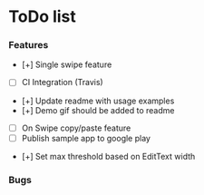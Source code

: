 # ToDo list

### Features
- [+] Single swipe feature
- [ ] CI Integration (Travis)
- [+] Update readme with usage examples
- [+] Demo gif should be added to readme
- [ ] On Swipe copy/paste feature
- [ ] Publish sample app to google play
- [+] Set max threshold based on EditText width

### Bugs
